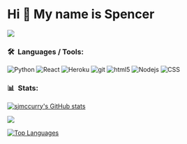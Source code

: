 Hi 👋 My name is Spencer
========================

![](https://komarev.com/ghpvc/?username=sjmccurry)

### 🛠 &nbsp;Languages / Tools:
<p>
  <img alt="Python" src="https://img.shields.io/badge/-Python-156401?style=flat-square&logo=Python&logoColor=white" />
  <img alt="React" src="https://img.shields.io/badge/-React-45b8d8?style=flat-square&logo=react&logoColor=white" />
  <img alt="Heroku" src="https://img.shields.io/badge/-Heroku-430098?style=flat-square&logo=heroku&logoColor=white" />
  <img alt="git" src="https://img.shields.io/badge/-Git-F05032?style=flat-square&logo=git&logoColor=white" />
  <img alt="html5" src="https://img.shields.io/badge/-HTML5-E34F26?style=flat-square&logo=html5&logoColor=white" />
  <img alt="Nodejs" src="https://img.shields.io/badge/-Nodejs-43853d?style=flat-square&logo=Node.js&logoColor=white" />
  <img alt="CSS" src="https://img.shields.io/badge/-CSS-0BCBBA?style=flat-square&logo=css3&logoColor=white" />
</p>

### 📊 &nbsp;Stats:
<a href="http://www.github.com/sjmccurry"><img src="https://github-readme-stats.vercel.app/api?username=sjmccurry&show_icons=true&hide=&count_private=true&title_color=ef4444&text_color=ffffff&icon_color=ef4444&bg_color=1c1917&hide_border=true&show_icons=true" alt="sjmccurry's GitHub stats" /></a>

<a href="http://www.github.com/sjmccurry"><img src="https://github-readme-streak-stats.herokuapp.com/?user=sjmccurry&stroke=ffffff&background=1c1917&ring=ef4444&fire=ef4444&currStreakNum=ffffff&currStreakLabel=ef4444&sideNums=ffffff&sideLabels=ffffff&dates=ffffff&hide_border=true" /></a>

<a href="https://github.com/sjmccurry" align="left"><img src="https://github-readme-stats.vercel.app/api/top-langs/?username=sjmccurry&langs_count=10&title_color=ef4444&text_color=ffffff&icon_color=ef4444&bg_color=1c1917&hide_border=true&locale=en&custom_title=Top%20%Languages" alt="Top Languages" /></a>
